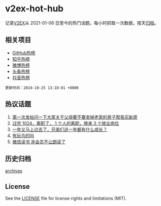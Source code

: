 # v2ex-hot-hub

 记录[V2EX](https://www.v2ex.com/)从 2021-01-06 日至今的热门话题。每小时抓取一次数据，按天[归档](archives)。
 
 ## 相关项目

- [GitHub热榜](https://github.com/snaildev/github-hot-hub)
- [知乎热榜](https://github.com/snaildev/zhihu-hot-hub)
- [微博热榜](https://github.com/snaildev/weibo-hot-hub)
- [头条热榜](https://github.com/snaildev/toutiao-hot-hub)
- [抖音热榜](https://github.com/snaildev/douyin-hot-hub)


 `更新时间：2024-10-25 13:10:01 +0800`

## 热议话题

1. [第一次发帖问一下大家关于父母要不要卖掉老家的房子帮我买新房](https://www.v2ex.com/t/1083248)
1. [过完 1024，离职了， 1 个人的离职，换来 3 个就业岗位](https://www.v2ex.com/t/1083455)
1. [一年又马上过去了，兄弟们这一年都有什么成长？](https://www.v2ex.com/t/1083426)
1. [有玩鸟的吗](https://www.v2ex.com/t/1083241)
1. [微信读书 非会员不让朗读了](https://www.v2ex.com/t/1083429)

## 历史归档

[archives](archives)

## License

See the [LICENSE](LICENSE) file for license rights and limitations (MIT).
